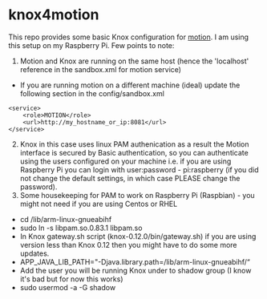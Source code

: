 # knox4motion

This repo provides some basic Knox configuration for [motion](http://www.lavrsen.dk/foswiki/bin/view/Motion/). I am using this setup on my Raspberry Pi. 
Few points to note:

1. Motion and Knox are running on the same host (hence the 'localhost' reference in the sandbox.xml for motion service)
  * If you are running motion on a different machine (ideal) update the following section in the config/sandbox.xml

   ```
   <service>
       <role>MOTION</role>
       <url>http://my_hostname_or_ip:8081</url>
   </service>
   ``` 
   
2. Knox in this case uses linux PAM authenication as a result the Motion interface is secured by Basic authentication, so you can authenticate using the users configured on your machine i.e. if you are using Raspberry Pi you can login with user:password - pi:raspberry (if you did not change the default settings, in which case PLEASE change the password).
3. Some housekeeping for PAM to work on Raspberry Pi (Raspbian) - you might not need if you are using Centos or RHEL
  * cd /lib/arm-linux-gnueabihf
  * sudo ln -s libpam.so.0.83.1 libpam.so
  * In Knox gateway.sh script (knox-0.12.0/bin/gateway.sh) if you are using version less than Knox 0.12 then you might have to do some more updates.
   * APP_JAVA_LIB_PATH="-Djava.library.path=/lib/arm-linux-gnueabihf/“
  * Add the user you will be running Knox under to shadow group (I know it's bad but for now this works)
   * sudo usermod -a -G shadow <knox-user>



